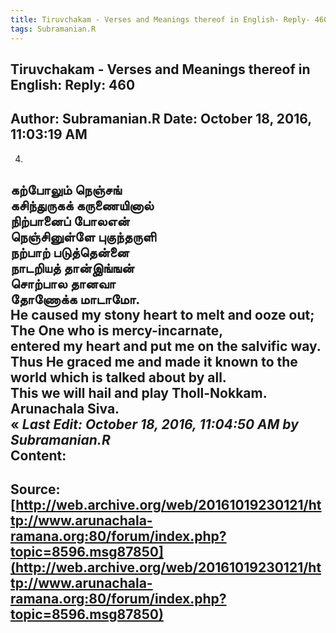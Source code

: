 ```yaml
--- 
title: Tiruvchakam - Verses and Meanings thereof in English- Reply- 460   
tags: Subramanian.R  
---  
```

##  Tiruvchakam - Verses and Meanings thereof in English: Reply: 460  
Author: Subramanian.R       Date: October 18, 2016, 11:03:19 AM  
---  
4.   
கற்போலும் நெஞ்சங்   
 கசிந்துருகக் கருணையினால்   
நிற்பானைப் போலஎன்   
 நெஞ்சினுள்ளே புகுந்தருளி   
நற்பாற் படுத்தென்னை   
 நாடறியத் தான்இங்ஙன்   
சொற்பால தானவா   
 தோணோக்க மாடாமோ.   
He caused my stony heart to melt and ooze out;   
The One who is mercy-incarnate,   
entered my heart and put me on the salvific way.   
Thus He graced me and made it known to the world which is talked about by all.   
This we will hail and play Tholl-Nokkam.   
Arunachala Siva.   
« _Last Edit: October 18, 2016, 11:04:50 AM by Subramanian.R_  
Content:
 ---  
Source:[http://web.archive.org/web/20161019230121/http://www.arunachala-ramana.org:80/forum/index.php?topic=8596.msg87850](http://web.archive.org/web/20161019230121/http://www.arunachala-ramana.org:80/forum/index.php?topic=8596.msg87850)   
---  

